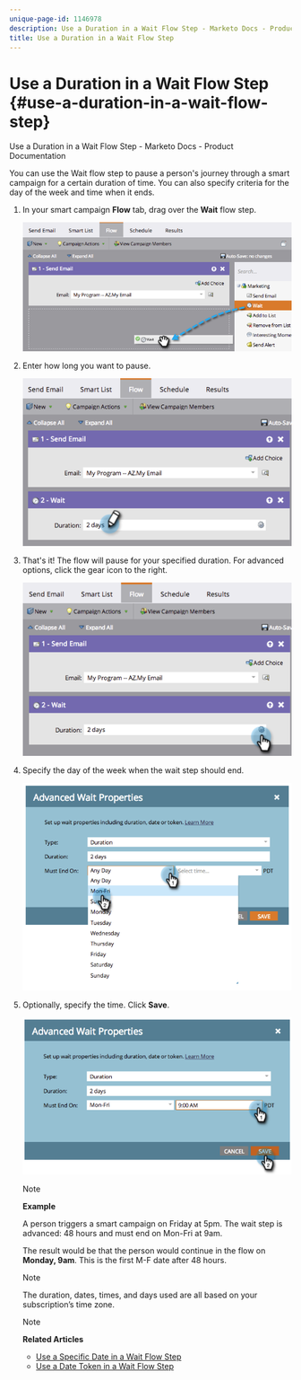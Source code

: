 ```yaml
---
unique-page-id: 1146978
description: Use a Duration in a Wait Flow Step - Marketo Docs - Product Documentation
title: Use a Duration in a Wait Flow Step
---
```


# Use a Duration in a Wait Flow Step {#use-a-duration-in-a-wait-flow-step}

Use a Duration in a Wait Flow Step - Marketo Docs - Product Documentation

You can use the Wait flow step to pause a person's journey through a smart campaign for a certain duration of time. You can also specify criteria for the day of the week and time when it ends.

1. In your smart campaign **Flow** tab, drag over the **Wait** flow step.

   ![](assets/image2014-9-22-11-3a53-3a57.png)

1. Enter how long you want to pause.

   ![](assets/image2014-9-22-11-3a54-3a0.png)

1. That's it! The flow will pause for your specified duration. For advanced options, click the gear icon to the right.

   ![](assets/image2014-9-22-11-3a54-3a7.png)

1. Specify the day of the week when the wait step should end.

   ![](assets/image2014-9-22-11-3a54-3a10.png)

1. Optionally, specify the time. Click **Save**.

   ![](assets/image2014-9-22-11-3a54-3a35.png)

   >[!NOTE]
   >
   >**Example**
   >
   >
   >A person triggers a smart campaign on Friday at 5pm. The wait step is advanced: 48 hours and must end on Mon-Fri at 9am.
   >
   >
   >The result would be that the person would continue in the flow on **Monday, 9am**. This is the first M-F date after 48 hours.

   >[!NOTE]
   >
   >The duration, dates, times, and days used are all based on your subscription’s time zone.

   >[!NOTE]
   >
   >**Related Articles**
   >
   >    
   >    
   >    * [Use a Specific Date in a Wait Flow Step](use-a-specific-date-in-a-wait-flow-step.md)
   >    * [Use a Date Token in a Wait Flow Step](use-a-date-token-in-a-wait-flow-step.md)
   >    
   >


